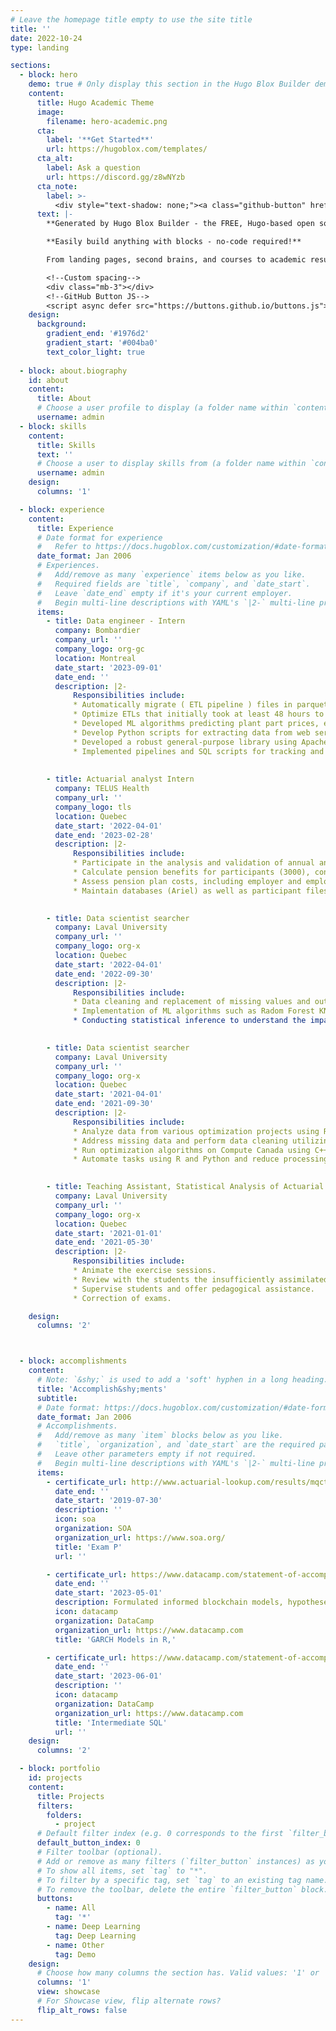```yaml
---
# Leave the homepage title empty to use the site title
title: ''
date: 2022-10-24
type: landing

sections:
  - block: hero
    demo: true # Only display this section in the Hugo Blox Builder demo site
    content:
      title: Hugo Academic Theme
      image:
        filename: hero-academic.png
      cta:
        label: '**Get Started**'
        url: https://hugoblox.com/templates/
      cta_alt:
        label: Ask a question
        url: https://discord.gg/z8wNYzb
      cta_note:
        label: >-
          <div style="text-shadow: none;"><a class="github-button" href="https://github.com/HugoBlox/hugo-blox-builder" data-icon="octicon-star" data-size="large" data-show-count="true" aria-label="Star">Star Hugo Blox Builder</a></div><div style="text-shadow: none;"><a class="github-button" href="https://github.com/HugoBlox/theme-academic-cv" data-icon="octicon-star" data-size="large" data-show-count="true" aria-label="Star">Star the Academic template</a></div>
      text: |-
        **Generated by Hugo Blox Builder - the FREE, Hugo-based open source website builder trusted by 500,000+ sites.**

        **Easily build anything with blocks - no-code required!**

        From landing pages, second brains, and courses to academic resumés, conferences, and tech blogs.

        <!--Custom spacing-->
        <div class="mb-3"></div>
        <!--GitHub Button JS-->
        <script async defer src="https://buttons.github.io/buttons.js"></script>
    design:
      background:
        gradient_end: '#1976d2'
        gradient_start: '#004ba0'
        text_color_light: true
        
  - block: about.biography
    id: about
    content:
      title: About
      # Choose a user profile to display (a folder name within `content/authors/`)
      username: admin
  - block: skills
    content:
      title: Skills
      text: ''
      # Choose a user to display skills from (a folder name within `content/authors/`)
      username: admin
    design:
      columns: '1'

  - block: experience
    content:
      title: Experience
      # Date format for experience
      #   Refer to https://docs.hugoblox.com/customization/#date-format
      date_format: Jan 2006
      # Experiences.
      #   Add/remove as many `experience` items below as you like.
      #   Required fields are `title`, `company`, and `date_start`.
      #   Leave `date_end` empty if it's your current employer.
      #   Begin multi-line descriptions with YAML's `|2-` multi-line prefix.
      items:
        - title: Data engineer - Intern
          company: Bombardier
          company_url: ''
          company_logo: org-gc
          location: Montreal
          date_start: '2023-09-01'
          date_end: ''
          description: |2-
              Responsibilities include:
              * Automatically migrate ( ETL pipeline ) files in parquet format to Microsoft Azure using Pyspark , Python and SQL 
              * Optimize ETLs that initially took at least 48 hours to reduce it to just 8 minutes , improving business efficiency and productivity.
              * Developed ML algorithms predicting plant part prices, employing data analysis, feature engineering, and model optimization.
              * Develop Python scripts for extracting data from web service APIs and loading them into databases.
              * Developed a robust general-purpose library using Apache Spark to streamline and accelerate the creation of data processing pipelines.
              * Implemented pipelines and SQL scripts for tracking and communicating automated migration progress via email.
        
        
        - title: Actuarial analyst Intern
          company: TELUS Health
          company_url: ''
          company_logo: tls
          location: Quebec
          date_start: '2022-04-01'
          date_end: '2023-02-28'
          description: |2-
              Responsibilities include:
              * Participate in the analysis and validation of annual and periodic data. 
              * Calculate pension benefits for participants (3000), considering plan-specific calculation formulas, years of service, average salaries, and interest rates.
              * Assess pension plan costs, including employer and employee contributions.
              * Maintain databases (Ariel) as well as participant files.

              
        - title: Data scientist searcher
          company: Laval University
          company_url: ''
          company_logo: org-x
          location: Quebec
          date_start: '2022-04-01'
          date_end: '2022-09-30'
          description: |2-
              Responsibilities include:
              * Data cleaning and replacement of missing values and outelyers using Pandas and Scikit-learn. 
              * Implementation of ML algorithms such as Radom Forest KNN, Gradient Boosting in Python and R environment to predict the impact of different chemical components on the condition of golf courses.
              * Conducting statistical inference to understand the impact of variables on the condition of golf courses such as : Regression Analysis and Hypothesis Testing
    

        - title: Data scientist searcher
          company: Laval University
          company_url: ''
          company_logo: org-x
          location: Quebec
          date_start: '2021-04-01'
          date_end: '2021-09-30'
          description: |2-
              Responsibilities include:
              * Analyze data from various optimization projects using R and Python.
              * Address missing data and perform data cleaning utilizing Pandas and Scikit-learn.
              * Run optimization algorithms on Compute Canada using C++.
              * Automate tasks using R and Python and reduce processing time that takes hours in just one click.
          

        - title: Teaching Assistant, Statistical Analysis of Actuarial Risks
          company: Laval University
          company_url: ''
          company_logo: org-x
          location: Quebec
          date_start: '2021-01-01'
          date_end: '2021-05-30'
          description: |2-
              Responsibilities include:
              * Animate the exercise sessions.
              * Review with the students the insufficiently assimilated material.
              * Supervise students and offer pedagogical assistance.
              * Correction of exams.

    design:
      columns: '2'



  - block: accomplishments
    content:
      # Note: `&shy;` is used to add a 'soft' hyphen in a long heading.
      title: 'Accomplish&shy;ments'
      subtitle:
      # Date format: https://docs.hugoblox.com/customization/#date-format
      date_format: Jan 2006
      # Accomplishments.
      #   Add/remove as many `item` blocks below as you like.
      #   `title`, `organization`, and `date_start` are the required parameters.
      #   Leave other parameters empty if not required.
      #   Begin multi-line descriptions with YAML's `|2-` multi-line prefix.
      items:
        - certificate_url: http://www.actuarial-lookup.com/results/mqctfj
          date_end: ''
          date_start: '2019-07-30'
          description: ''
          icon: soa
          organization: SOA
          organization_url: https://www.soa.org/
          title: 'Exam P'
          url: ''

        - certificate_url: https://www.datacamp.com/statement-of-accomplishment/course/5326f5b4788529fb97f4fd87c1c103820752562b
          date_end: ''
          date_start: '2023-05-01'
          description: Formulated informed blockchain models, hypotheses, and use cases.
          icon: datacamp
          organization: DataCamp
          organization_url: https://www.datacamp.com
          title: 'GARCH Models in R,'

        - certificate_url: https://www.datacamp.com/statement-of-accomplishment/course/cb5bbb5fc7dd36f8bc8c99c9db36b0a97a57b3b9
          date_end: ''
          date_start: '2023-06-01'
          description: ''
          icon: datacamp
          organization: DataCamp
          organization_url: https://www.datacamp.com
          title: 'Intermediate SQL'
          url: ''
    design:
      columns: '2'

  - block: portfolio
    id: projects
    content:
      title: Projects
      filters:
        folders:
          - project
      # Default filter index (e.g. 0 corresponds to the first `filter_button` instance below).
      default_button_index: 0
      # Filter toolbar (optional).
      # Add or remove as many filters (`filter_button` instances) as you like.
      # To show all items, set `tag` to "*".
      # To filter by a specific tag, set `tag` to an existing tag name.
      # To remove the toolbar, delete the entire `filter_button` block.
      buttons:
        - name: All
          tag: '*'
        - name: Deep Learning
          tag: Deep Learning
        - name: Other
          tag: Demo
    design:
      # Choose how many columns the section has. Valid values: '1' or '2'.
      columns: '1'
      view: showcase
      # For Showcase view, flip alternate rows?
      flip_alt_rows: false
---
```

